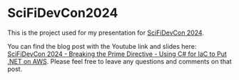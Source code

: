 # SciFiDevCon2024

This is the project used for my presentation for [SciFiDevCon 2024](https://www.scifidevcon.com/courses/2024-scifidevcon-may-the-fourth-be-with-you-this-is-the-may/contents/662b2eea5a0e2).

You can find the blog post with the Youtube link and slides here: [SciFiDevCon 2024 - Breaking the Prime Directive - Using C# for IaC to Put .NET on AWS](https://daninacan.com/scifidevcon-2024-breaking-the-prime-directive-using-c-for-iac-to-put-net-on-aws). Please feel free to leave any questions and comments on that post.
